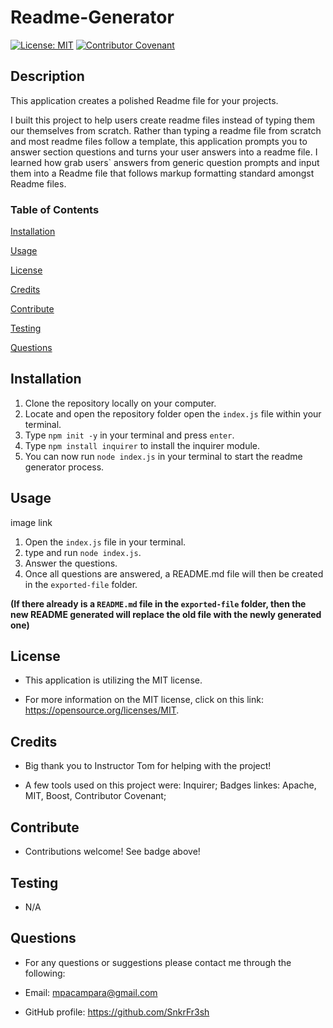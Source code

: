 

# Readme-Generator


[![License: MIT](https://img.shields.io/badge/License-MIT-yellow.svg)](https://opensource.org/licenses/MIT) [![Contributor Covenant](https://img.shields.io/badge/Contributor%20Covenant-2.1-4baaaa.svg)](code_of_conduct.md)



## Description

This application creates a polished Readme file for your projects. 

I built this project to help users create readme files instead of typing them our themselves from scratch. Rather than typing a readme file from scratch and most readme files follow a template, this application prompts you to answer section questions and turns your user answers into a readme file. I learned how grab users` answers from generic question prompts and input them into a Readme file that follows markup formatting standard amongst Readme files. 



### Table of Contents

[Installation](#installation)

[Usage](#usage)

[License](#license)

[Credits](#credits)

[Contribute](#contribute)

[Testing](#testing)

[Questions](#questions)

## Installation
1. Clone the repository locally on your computer. 
2. Locate and open the repository folder open the `index.js` file within your terminal.  
3. Type `npm init -y` in your terminal and press `enter`. 
4. Type `npm install inquirer` to install the inquirer module.
5. You can now run `node index.js` in your terminal to start the readme generator process. 


## Usage

image link 
1. Open the `index.js` file in your terminal.
2. type and run `node index.js`. 
3. Answer the questions. 
4. Once all questions are answered, a README.md file will then be created in the `exported-file` folder. 

**(If there already is a `README.md` file in the `exported-file` folder, then the new README generated will replace the old file with the newly generated one)**


## License

* This application is utilizing the MIT license.

* For more information on the MIT license, click on this link: https://opensource.org/licenses/MIT.


## Credits

* Big thank you to Instructor Tom for helping with the project!

* A few tools used on this project were: Inquirer; Badges linkes: Apache, MIT, Boost, Contributor Covenant;


## Contribute

* Contributions welcome! See badge above!



## Testing

* N/A

## Questions

* For any questions or suggestions please contact me through the following:

* Email: mpacampara@gmail.com

* GitHub profile: https://github.com/SnkrFr3sh

